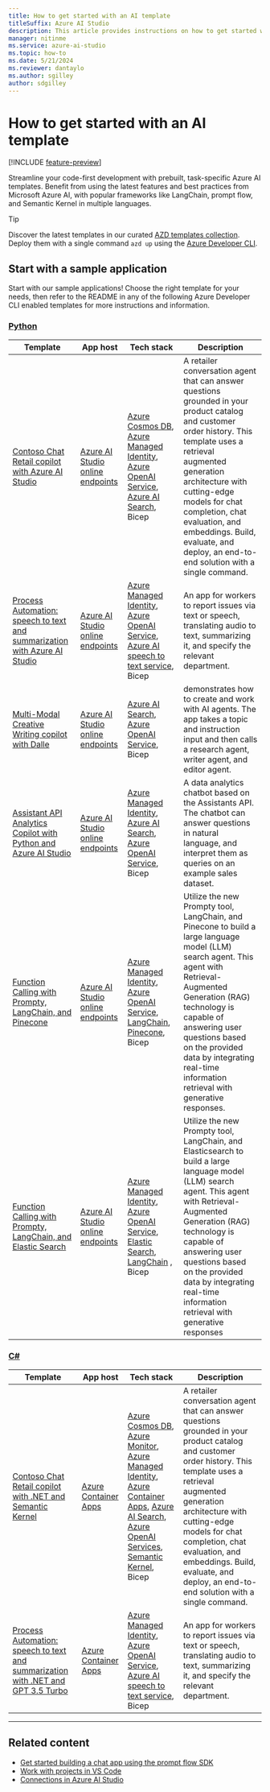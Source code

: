 ```yaml
---
title: How to get started with an AI template
titleSuffix: Azure AI Studio
description: This article provides instructions on how to get started with an AI template.
manager: nitinme
ms.service: azure-ai-studio
ms.topic: how-to
ms.date: 5/21/2024
ms.reviewer: dantaylo
ms.author: sgilley
author: sdgilley
---
```


# How to get started with an AI template

[!INCLUDE [feature-preview](../../includes/feature-preview.md)]

Streamline your code-first development with prebuilt, task-specific Azure AI templates. Benefit from using the latest features and best practices from Microsoft Azure AI, with popular frameworks like LangChain, prompt flow, and Semantic Kernel in multiple languages.

> [!TIP]
> Discover the latest templates in our curated [AZD templates collection](https://aka.ms/azd-ai-templates). Deploy them with a single command ```azd up``` using the [Azure Developer CLI](/azure/developer/azure-developer-cli/). 

## Start with a sample application

Start with our sample applications! Choose the right template for your needs, then refer to the README in any of the following Azure Developer CLI enabled templates for more instructions and information.

### [Python](#tab/python)

| Template      | App host | Tech stack | Description |
| ----------- | ----------| ----------- | ------------|
| [Contoso Chat Retail copilot with Azure AI Studio](https://github.com/Azure-Samples/contoso-chat) | [Azure AI Studio online endpoints](/azure/machine-learning/concept-endpoints-online) | [Azure Cosmos DB](/azure/cosmos-db/index-overview), [Azure Managed Identity](/entra/identity/managed-identities-azure-resources/overview), [Azure OpenAI Service](../../../ai-services/openai/overview.md), [Azure AI Search](/azure/search/search-what-is-azure-search), Bicep  | A retailer conversation agent that can answer questions grounded in your product catalog and customer order history. This template uses a retrieval augmented generation architecture with cutting-edge models for chat completion, chat evaluation, and embeddings. Build, evaluate, and deploy, an end-to-end solution with a single command. | 
| [Process Automation: speech to text and summarization with Azure AI Studio](https://github.com/Azure-Samples/summarization-openai-python-prompflow) | [Azure AI Studio online endpoints](/azure/machine-learning/concept-endpoints-online) | [Azure Managed Identity](/entra/identity/managed-identities-azure-resources/overview), [Azure OpenAI Service](../../../ai-services/openai/overview.md), [Azure AI speech to text service](../../../ai-services/speech-service/index-speech-to-text.yml), Bicep  | An app for workers to report issues via text or speech, translating audio to text, summarizing it, and specify the relevant department. | 
| [Multi-Modal Creative Writing copilot with Dalle](https://github.com/Azure-Samples/agent-openai-python-prompty) | [Azure AI Studio online endpoints](/azure/machine-learning/concept-endpoints-online) | [Azure AI Search](/azure/search/search-what-is-azure-search), [Azure OpenAI Service](../../../ai-services/openai/overview.md), Bicep | demonstrates how to create and work with AI agents. The app takes a topic and instruction input and then calls a research agent, writer agent, and editor agent. |  
| [Assistant API Analytics Copilot with Python and Azure AI Studio](https://github.com/Azure-Samples/assistant-data-openai-python-promptflow) | [Azure AI Studio online endpoints](/azure/machine-learning/concept-endpoints-online) |  [Azure Managed Identity](/entra/identity/managed-identities-azure-resources/overview), [Azure AI Search](/azure/search/search-what-is-azure-search), [Azure OpenAI Service](../../../ai-services/openai/overview.md), Bicep| A data analytics chatbot based on the Assistants API. The chatbot can answer questions in natural language, and interpret them as queries on an example sales dataset. |
| [Function Calling with Prompty, LangChain, and Pinecone](https://github.com/Azure-Samples/agent-openai-python-prompty-langchain-pinecone) | [Azure AI Studio online endpoints](/azure/machine-learning/concept-endpoints-online) | [Azure Managed Identity](/entra/identity/managed-identities-azure-resources/overview), [Azure OpenAI Service](../../../ai-services/openai/overview.md), [LangChain](https://python.langchain.com/v0.1/docs/get_started/introduction), [Pinecone](https://www.pinecone.io/), Bicep  | Utilize the new Prompty tool, LangChain, and Pinecone to build a large language model (LLM) search agent. This agent with Retrieval-Augmented Generation (RAG) technology is capable of answering user questions based on the provided data by integrating real-time information retrieval with generative responses. | 
| [Function Calling with Prompty, LangChain, and Elastic Search](https://github.com/Azure-Samples/agent-python-openai-prompty-langchain) | [Azure AI Studio online endpoints](/azure/machine-learning/concept-endpoints-online) | [Azure Managed Identity](/entra/identity/managed-identities-azure-resources/overview), [Azure OpenAI Service](../../../ai-services/openai/overview.md), [Elastic Search](https://www.elastic.co/elasticsearch), [LangChain](https://python.langchain.com/v0.1/docs/get_started/introduction) , Bicep  | Utilize the new Prompty tool, LangChain, and Elasticsearch to build a large language model (LLM) search agent. This agent with Retrieval-Augmented Generation (RAG) technology is capable of answering user questions based on the provided data by integrating real-time information retrieval with generative responses |

### [C#](#tab/csharp)

| Template      | App host | Tech stack | Description |
| ----------- | ----------| ----------- | -------------- |
| [Contoso Chat Retail copilot with .NET and Semantic Kernel](https://github.com/Azure-Samples/contoso-chat-csharp-prompty) | [Azure Container Apps](/azure/container-apps/overview) | [Azure Cosmos DB](/azure/cosmos-db/index-overview), [Azure Monitor](/azure/azure-monitor/overview), [Azure Managed Identity](/entra/identity/managed-identities-azure-resources/overview), [Azure Container Apps](/azure/container-apps/overview), [Azure AI Search](/azure/search/search-what-is-azure-search), [Azure OpenAI Services](../../../ai-services/openai/overview.md), [Semantic Kernel](/semantic-kernel/overview/?tabs=Csharp), Bicep | A retailer conversation agent that can answer questions grounded in your product catalog and customer order history. This template uses a retrieval augmented generation architecture with cutting-edge models for chat completion, chat evaluation, and embeddings. Build, evaluate, and deploy, an end-to-end solution with a single command. |
| [Process Automation: speech to text and summarization with .NET and GPT 3.5 Turbo](https://github.com/Azure-Samples/summarization-openai-csharp-prompty) | [Azure Container Apps](/azure/container-apps/overview) | [Azure Managed Identity](/entra/identity/managed-identities-azure-resources/overview), [Azure OpenAI Service](../../../ai-services/openai/overview.md), [Azure AI speech to text service](../../../ai-services/speech-service/index-speech-to-text.yml), Bicep | An app for workers to report issues via text or speech, translating audio to text, summarizing it, and specify the relevant department. |

---


## Related content

- [Get started building a chat app using the prompt flow SDK](../../quickstarts/get-started-code.md)
- [Work with projects in VS Code](vscode.md)
- [Connections in Azure AI Studio](../../concepts/connections.md)

